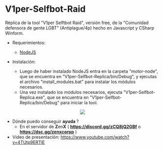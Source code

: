 <div align="center">
  <img  src="">
</div>

# V1per-Selfbot-Raid
Réplica de la tool "V1per Selftbot Raid", versión free, de la "Comunidad defensora de gente LGBT" (Antiplague/4p) hecho en Javascript y CSharp Winform.

- Requerimientos:
  - [NodeJS](https://nodejs.org/)
  
- Instalación:
  - Luego de haber instalado NodeJS entra en la carpeta "motor-node", que se encuentra en "V1per-Selfbot-Replica/bin/Debug", y ejecutas el archivo "install_modules.bat" para instalar los módulos necesarios.
  - Una vez instalado los módulos necesarios, ejecuta "V1per-Selfbot-Replica.exe", que se encuentra en "V1per-Selfbot-Replica/bin/Debug" para iniciar la tool.

<div align="center">
  <img  src="https://i.ibb.co/ZL1Mv3b/equisde2.png">
</div>

- Dónde puedo conseguir **ayuda** ?
  - En el servidor de **Z**en**X** ( **https://discord.gg/zCQ8jQ2GBf** o **https://dsc.gg/zenxcorpp** )
- Video de presentación: https://www.youtube.com/watch?v=4TUtp9ERTlE
